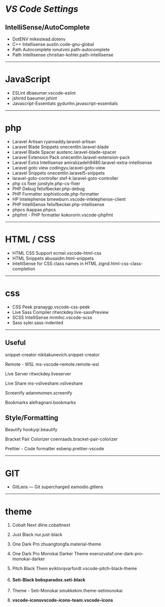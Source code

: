 # ***VS Code Settings***  







## IntelliSense/AutoComplete

- DotENV mikestead.dotenv
- C++ Intellisense austin.code-gnu-global
- Path Autocomplete ionutvmi.path-autocomplete
- Path Intellisense christian-kohler.path-intellisense



-----

# JavaScript

- ESLint dbaeumer.vscode-eslint
- jshintd baeumer.jshint
- Javascript-Essentials gydunhn.javascript-essentials



-----



# php 

- Laravel Artisan ryannaddy.laravel-artisan
- Laravel Blade Snippets onecentlin.laravel-blade
- Laravel Blade Spacer austenc.laravel-blade-spacer
- Laravel Extension Pack onecentlin.laravel-extension-pack
- Laravel Extra Intellisense amiralizadeh9480.laravel-extra-intellisense
- Laravel goto view codingyu.laravel-goto-view
- Laravel Snippets onecentlin.laravel5-snippets
- laravel-goto-controller stef-k.laravel-goto-controller
- php cs fixer junstyle.php-cs-fixer
- PHP Debug felixfbecker.php-debug
- PHP Formatter sophisticode.php-formatter
- HP Intelephense bmewburn.vscode-intelephense-client
- PHP IntelliSense felixfbecker.php-intellisense
- phpcs ikappas.phpcs
- phpfmt - PHP formatter kokororin.vscode-phpfmt

----

# HTML / CSS

- HTML CSS Support ecmel.vscode-html-css
- HTML Snippets abusaidm.html-snippets
- IntelliSense for CSS class names in HTML zignd.html-css-class-completion



----

# css

- CSS Peek  pranaygp.vscode-css-peek
- Live Sass Compiler ritwickdey.live-sassPreview
- SCSS IntelliSense mrmlnc.vscode-scss
- Sass syler.sass-indented



----



## Useful

snippet-creator nikitakunevich.snippet-creator

Remote - WSL ms-vscode-remote.remote-wsl

Live Server ritwickdey.liveserver



Live Share ms-vsliveshare.vsliveshare

Screenify adammomen.screenify

Bookmarks alefragnani.bookmarks



## Style/Formatting

Beautify     hookyqr.beautify

Bracket Pair Colorizer coenraads.bracket-pair-colorizer

Prettier - Code formatter esbenp.prettier-vscode

---



# GIT

- GitLens — Git supercharged eamodio.gitlens

-------





# theme

1. Cobalt Next  dline.cobaltnext

2. Just Black nur.just-black

3. One Dark Pro zhuangtongfa.material-theme

4. One Dark Pro Monokai Darker Theme eserozvataf.one-dark-pro-monokai-darker

5. Pitch Black Them eviktorqvarfordt.vscode-pitch-black-theme

6. #### **Seti-Black bobsparadox.seti-black** 

7. Theme - Seti-Monokai smukkekim.theme-setimonokai

8. **vscode-iconsvscode-icons-team.vscode-icons**


